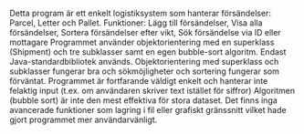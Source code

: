 Detta program är ett enkelt logistiksystem som hanterar försändelser: Parcel, Letter och Pallet.
Funktioner: Lägg till försändelser, Visa alla försändelser, Sortera försändelser efter vikt, Sök försändelse via ID eller mottagare
Programmet använder objektorientering med en superklass (Shipment) och tre subklasser samt en egen bubble-sort algoritm. Endast Java-standardbibliotek används.
Objektorientering med superklass och subklasser fungerar bra och sökmöjligheter och sortering fungerar som förväntat.
Programmet är fortfarande väldigt enkelt och hanterar inte felaktig input (t.ex. om användaren skriver text istället för siffror)
Algoritmen (bubble sort) är inte den mest effektiva för stora dataset.
Det finns inga avancerade funktioner som lagring i fil eller grafiskt gränssnitt vilket hade gjort programmet mer användarvänligt.

